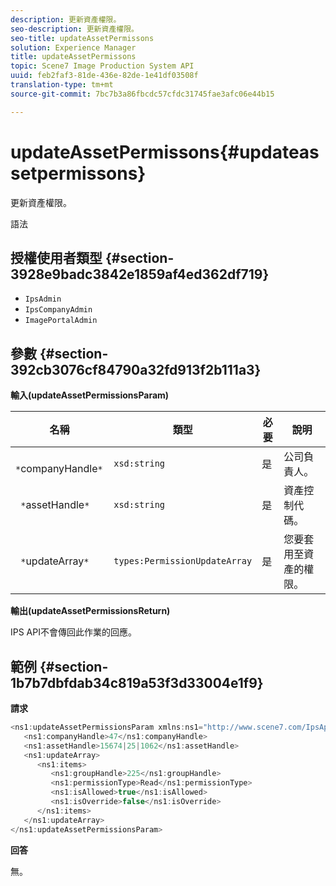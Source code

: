 ```yaml
---
description: 更新資產權限。
seo-description: 更新資產權限。
seo-title: updateAssetPermissons
solution: Experience Manager
title: updateAssetPermissons
topic: Scene7 Image Production System API
uuid: feb2faf3-81de-436e-82de-1e41df03508f
translation-type: tm+mt
source-git-commit: 7bc7b3a86fbcdc57cfdc31745fae3afc06e44b15

---
```



# updateAssetPermissons{#updateassetpermissons}

更新資產權限。

語法

## 授權使用者類型 {#section-3928e9badc3842e1859af4ed362df719}

* `IpsAdmin`
* `IpsCompanyAdmin`
* `ImagePortalAdmin`

## 參數 {#section-392cb3076cf84790a32fd913f2b111a3}

**輸入(updateAssetPermissionsParam)**

| 名稱 | 類型 | 必要 | 說明 |
|---|---|---|---|
| ` *`companyHandle`*` | `xsd:string` | 是 | 公司負責人。 |
| ` *`assetHandle`*` | `xsd:string` | 是 | 資產控制代碼。 |
| ` *`updateArray`*` | `types:PermissionUpdateArray` | 是 | 您要套用至資產的權限。 |

**輸出(updateAssetPermissionsReturn)**

IPS API不會傳回此作業的回應。

## 範例 {#section-1b7b7dbfdab34c819a53f3d33004e1f9}

**請求**

```java
<ns1:updateAssetPermissionsParam xmlns:ns1="http://www.scene7.com/IpsApi/xsd">
   <ns1:companyHandle>47</ns1:companyHandle>
   <ns1:assetHandle>15674|25|1062</ns1:assetHandle>
   <ns1:updateArray>
      <ns1:items>
         <ns1:groupHandle>225</ns1:groupHandle>
         <ns1:permissionType>Read</ns1:permissionType>
         <ns1:isAllowed>true</ns1:isAllowed>
         <ns1:isOverride>false</ns1:isOverride>
      </ns1:items>
   </ns1:updateArray>
</ns1:updateAssetPermissionsParam>
```

**回答**

無。
